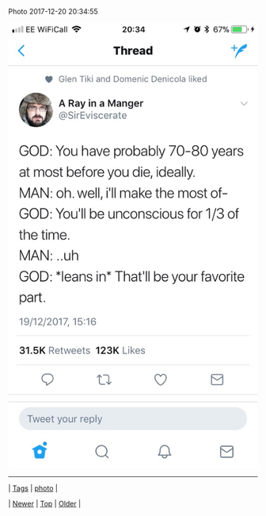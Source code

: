 <!--
title: Photo 2017-12-20 20
date: 2020-06-28T15:27:00.172Z
tags: photo
-->


Photo 2017-12-20 20:34:55

![](168761318134-0.jpg)

<!--BOTTOM-POST-NAVIGATION-->
---

| [Tags](tags.md) | [photo](tag-photo.md) |

| [Newer](168649868559.md) | [Top](index.md) | [Older](168900482501.md) |